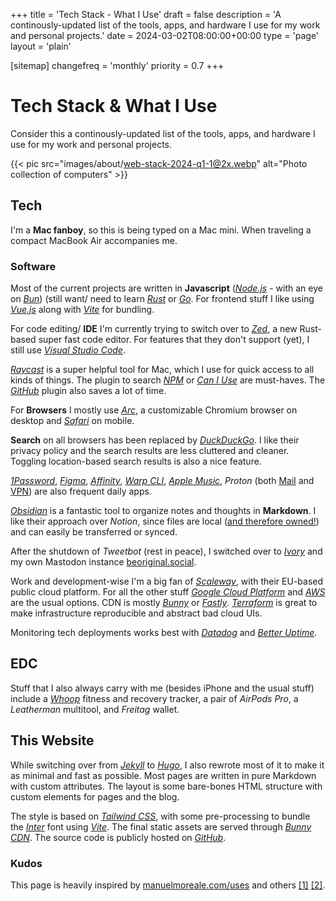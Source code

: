 +++
title = 'Tech Stack - What I Use'
draft = false
description = 'A continously-updated list of the tools, apps, and hardware I use for my work and personal projects.'
date = 2024-03-02T08:00:00+00:00
type = 'page'
layout = 'plain'

[sitemap]
  changefreq = 'monthly'
  priority = 0.7
+++

# Tech Stack & What I Use

Consider this a continously-updated list of the tools, apps, and hardware I use for my work and personal projects.

{{< pic src="images/about/web-stack-2024-q1-1@2x.webp" alt="Photo collection of computers" >}}

## Tech

I'm a **Mac fanboy**, so this is being typed on a Mac mini. When traveling a compact MacBook Air accompanies me.

### Software

Most of the current projects are written in **Javascript** ([_Node.js_](https://nodejs.org/en) - with an eye on [_Bun_](https://bun.sh/)) (still want/ need to learn [_Rust_](https://www.rust-lang.org/) or [_Go_](https://go.dev/). For frontend stuff I like using [_Vue.js_](https://vuejs.org/) along with [_Vite_](https://vitejs.dev/) for bundling.

For code editing/ **IDE** I'm currently trying to switch over to [_Zed_](https://zed.dev/), a new Rust-based super fast code editor. For features that they don't support (yet), I still use [_Visual Studio Code_](https://code.visualstudio.com/).

[_Raycast_](https://www.raycast.com/) is a super helpful tool for Mac, which I use for quick access to all kinds of things. The plugin to search [_NPM_](https://www.raycast.com/mrmartineau/search-npm) or [_Can I Use_](https://www.raycast.com/thomaslombart/can-i-use) are must-haves. The [_GitHub_](https://www.raycast.com/raycast/github) plugin also saves a lot of time.

For **Browsers** I mostly use [_Arc_](https://arc.net/), a customizable Chromium browser on desktop and [_Safari_](https://www.apple.com/safari/) on mobile.

**Search** on all browsers has been replaced by [_DuckDuckGo_](https://duckduckgo.com/). I like their privacy policy and the search results are less cluttered and cleaner. Toggling location-based search results is also a nice feature.

[_1Password_](https://1password.com/), [_Figma_](https://www.figma.com/), [_Affinity_](https://affinity.serif.com/en-us/), [_Warp CLI_](https://www.warp.dev/), [_Apple Music_](https://music.apple.com/), _Proton_ (both [Mail](https://proton.me/mail) and [VPN](https://protonvpn.com/)) are also frequent daily apps.

[_Obsidian_](https://obsidian.md/) is a fantastic tool to organize notes and thoughts in **Markdown**. I like their approach over _Notion_, since files are local ([and therefore owned!](https://stephango.com/file-over-app)) and can easily be transferred or synced.

After the shutdown of _Tweetbot_ (rest in peace), I switched over to [_Ivory_](https://tapbots.com/ivory/) and my own Mastodon instance [beoriginal.social](https://beoriginal.social/).

Work and development-wise I'm a big fan of [_Scaleway_](https://www.scaleway.com/), with their EU-based public cloud platform. For all the other stuff [_Google Cloud Platform_](https://cloud.google.com/) and [_AWS_](https://aws.amazon.com/) are the usual options. CDN is mostly [_Bunny_](https://bunnycdn.com/) or [_Fastly_](https://www.fastly.com/). [_Terraform_](https://www.terraform.io/) is great to make infrastructure reproducible and abstract bad cloud UIs.

Monitoring tech deployments works best with [_Datadog_](https://www.datadoghq.com/) and [_Better Uptime_](https://betterstack.com/).

## EDC

Stuff that I also always carry with me (besides iPhone and the usual stuff) include a [_Whoop_](https://join.whoop.com/3AC604) fitness and recovery tracker, a pair of _AirPods Pro_, a _Leatherman_ multitool, and _Freitag_ wallet.

## This Website

While switching over from [_Jekyll_](https://jekyllrb.com/) to [_Hugo_](https://gohugo.io/), I also rewrote most of it to make it as minimal and fast as possible. Most pages are written in pure Markdown with custom attributes. The layout is some bare-bones HTML structure with custom elements for pages and the blog.

The style is based on [_Tailwind CSS_](https://tailwindcss.com/), with some pre-processing to bundle the [_Inter_](https://rsms.me/inter/) font using [_Vite_](https://vitejs.dev/). The final static assets are served through [_Bunny CDN_](https://bunnycdn.com/). The source code is publicly hosted on [_GitHub_](https://github.com/frytg/frytgdigital).

### Kudos

This page is heavily inspired by [manuelmoreale.com/uses](https://manuelmoreale.com/uses) and others [[1]](https://x.com/rauchg/status/1769114848506581474) [[2]](https://uses.tech/).
